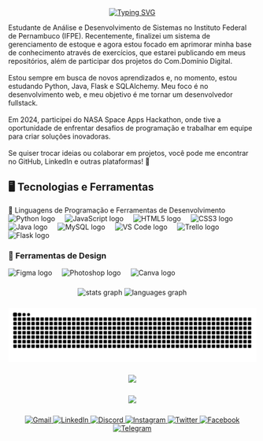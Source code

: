 
<div align="center">
<a href="https://git.io/typing-svg"><img src="https://readme-typing-svg.herokuapp.com?font=Press+Start+&weight=500&size=30&pause=1000&color=FFFFFF&center=true&width=435&lines=ol%C3%A1%F0%9F%91%8B%2C+eu+sou+Yuri+!+" alt="Typing SVG" /></a>
</div>

<p align="left">Estudante de Análise e Desenvolvimento de Sistemas no Instituto Federal de Pernambuco (IFPE). Recentemente, finalizei um sistema de gerenciamento de estoque e agora estou focado em aprimorar minha base de conhecimento através de exercícios, que estarei publicando em meus repositórios, além de participar dos projetos do Com.Domínio Digital. <br><br>Estou sempre em busca de novos aprendizados e, no momento, estou estudando Python, Java, Flask e SQLAlchemy. Meu foco é no desenvolvimento web, e meu objetivo é me tornar um desenvolvedor fullstack. <br><br>Em 2024, participei do NASA Space Apps Hackathon, onde tive a oportunidade de enfrentar desafios de programação e trabalhar em equipe para criar soluções inovadoras. <br><br>Se quiser trocar ideias ou colaborar em projetos, você pode me encontrar no GitHub, LinkedIn e outras plataformas! 🚀</p>






###
 
## 🖥️ Tecnologias e Ferramentas  
<div align="left">
 🚀 Linguagens de Programação  e Ferramentas de Desenvolvimento   
<div align="left">
  <img src="https://cdn.jsdelivr.net/gh/devicons/devicon/icons/python/python-original.svg" height="40" alt="Python logo" />
  <img width="12" />
  <img src="https://cdn.jsdelivr.net/gh/devicons/devicon/icons/javascript/javascript-original.svg" height="40" alt="JavaScript logo" />
  <img width="12" />
  <img src="https://cdn.jsdelivr.net/gh/devicons/devicon/icons/html5/html5-original.svg" height="40" alt="HTML5 logo" />
  <img width="12" />
  <img src="https://cdn.jsdelivr.net/gh/devicons/devicon/icons/css3/css3-original.svg" height="40" alt="CSS3 logo" />
  <img width="12" />
  <img src="https://cdn.jsdelivr.net/gh/devicons/devicon/icons/java/java-original.svg" height="40" alt="Java logo" />
  <img width="12" />
  <img src="https://devicon-website.vercel.app/api/mysql/original.svg" height="40" alt="MySQL logo" />
  <img width="12" />
  <picture>
  <img src="https://devicon-website.vercel.app/api/vscode/original.svg" height="40" alt="VS Code logo" />
  </picture>
  <img width="12" />
  <img src="https://devicon-website.vercel.app/api/trello/plain.svg" height="40" alt="Trello logo" />
  <img width="12" />
 
  <!-- Flask adaptável ao tema -->
  <picture>
    <source srcset="https://devicon-website.vercel.app/api/flask/original.svg?color=%23FFFFFF" media="(prefers-color-scheme: dark)">
    <img src="https://devicon-website.vercel.app/api/flask/original.svg?color=%23010101" height="40" alt="Flask logo" />
  </picture>
 </div>

### 🎨 Ferramentas de Design  
<div align="left">
  <img src="https://devicon-website.vercel.app/api/figma/original.svg" height="40" alt="Figma logo" />
  <img width="12" />
  <img src="https://devicon-website.vercel.app/api/photoshop/plain.svg" height="40" alt="Photoshop logo" />
  <img width="12" />
  <img src="https://devicon-website.vercel.app/api/canva/original.svg" height="40" alt="Canva logo" />

 <img width="12" />
 </div>
 

###

<div align="center">
  <img src="https://github-readme-stats.vercel.app/api?username=Yuriportf&hide_title=false&hide_rank=false&show_icons=true&include_all_commits=true&count_private=true&disable_animations=false&theme=github_dark&locale=en&hide_border=false&order=1" height="150" alt="stats graph"  />
  <img src="https://github-readme-stats.vercel.app/api/top-langs?username=Yuriportf&locale=en&hide_title=false&layout=compact&card_width=320&langs_count=5&theme=github_dark&hide_border=false&order=2" height="150" alt="languages graph"  />
</div>

###



###
<div align="center">
<img src="https://raw.githubusercontent.com/Yuriportf/Yuriportf/output/snake.svg" alt="Snake animation" />
</div>

###

<div align="center">
  <img height="200" src="https://media0.giphy.com/media/v1.Y2lkPTc5MGI3NjExcTZxN245eXF5Z3c0cHppamVoaW14YmJuaHpnYjN5bTh3ZzhwbGdtYSZlcD12MV9pbnRlcm5hbF9naWZfYnlfaWQmY3Q9Zw/HscDLzkO8EOTmgkhQP/giphy.gif" />
</div>

###

<div align="center">
  <img src="https://visitor-badge.laobi.icu/badge?page_id=Yuriportf.Yuriportf&left_color=seagreen&right_color=seagreen"  />
</div>

###
<div align="center">
  <a href="mailto:ysoli7777@gmail.com" target="_blank">
    <img src="https://img.shields.io/badge/Gmail-D14836?style=for-the-badge&logo=gmail&logoColor=white" alt="Gmail" />
  </a>

  <a href="https://www.linkedin.com/in/yuri-oliveira-aqui" target="_blank">
    <img src="https://img.shields.io/badge/LinkedIn-0077B5?style=for-the-badge&logo=linkedin&logoColor=white" alt="LinkedIn" />
  </a>

  <a href="https://discord.com/users/967015974580658226" target="_blank">
    <img src="https://img.shields.io/badge/Discord-7289DA?style=for-the-badge&logo=discord&logoColor=white" alt="Discord" />
  </a>

  <a href="https://www.instagram.com/_yurioliv_/" target="_blank">
    <img src="https://img.shields.io/badge/Instagram-E4405F?style=for-the-badge&logo=instagram&logoColor=white" alt="Instagram" />
  </a>

  <a href="https://x.com/ysolivcod" target="_blank">
    <img src="https://img.shields.io/badge/Twitter-1DA1F2?style=for-the-badge&logo=twitter&logoColor=white" alt="Twitter" />
  </a>

  <a href="https://www.facebook.com/profile.php?id=100082949528674" target="_blank">
    <img src="https://img.shields.io/badge/Facebook-1877F2?style=for-the-badge&logo=facebook&logoColor=white" alt="Facebook" />
  </a>

  <a href="https://t.me/+5547997089153" target="_blank">
    <img src="https://img.shields.io/badge/Telegram-26A5E4?style=for-the-badge&logo=telegram&logoColor=white" alt="Telegram" />
  </a>
</div>
